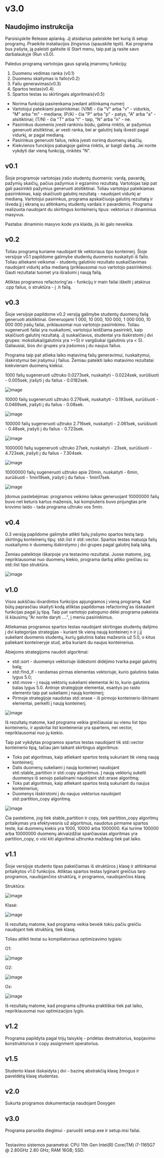 # v3.0

## Naudojimo instrukcija

Parsisiųskite Release aplanką. Jį atsidarius paleiskite bet kurią iš setup programų. Praeikite instaliacijos žingsnius (spauskite tęsti). Kai programa bus įrašyta, ją paleisti galėsite iš Start menu, taip pat ją rasite savo darbalaukyje (Run v3.0).

Paledus programą vartotojas gaus sąrašą įmanomų funkcijų:
1. Duomenu vedimas ranka (v0.1)
2. Duomenu skaitymas is failo(v0.2)
3. Failu generavimas(v0.3)
4. Spartos testas(v0.4)
5. Spartos testas su skirtingais algoritmais(v0.5)

- Norima funkcija pasirenkama įvedant atitinkamą numerį
- Vartotojui pateikiami pasirinkimai: (V/M) - čia "V" arba "v" - vidurkis, "M" arba "m" - mediana; (P/A) - čia "P" arba "p" - patys, "A" arba "a" - atsitiktinai; (T/N) - čia "T" arba "t" - taip, "N" arba "n" - ne.
- Pasirinkus duomenis įvesti rankiniu būdu, galima rinktis, ar pažymius generuoti atsitiktinai, ar vesti ranka, bei ar galutinį balą išvesti pagal vidurkį, ar pagal medianą.
- Pasirinkus generuoti failus, reikia įvesti norimą duomenų skaičių.
- Kiekvienos funckijos pabaigoje galima rinktis, ar baigti darbą. Jei norite vykdyti dar vieną funkciją, rinkitės "N".

## v0.1
Šioje programoje vartotojas įrašo studentų duomenis: vardą, pavardę, pažymių skaičių, pačius pažymius ir egzamino rezultatą. Vartotojas taip pat gali pasirinkti pažymius generuoti atsitiktinai. Toliau vartotojui pateikiamas pasirinkimas, kaip skaičiuoti galutinį rezultatą - naudojant vidurkį ar medianą. Vartotojui pasirinkus, programa apskaičiuoja galutinį rezultatą ir išveda jį į ekraną su atitinkamų studentų vardais ir pavardėmis. Programa realizuota naudojant du skirtingus konteinerių tipus: vektorius ir dinaminius masyvus.

Pastaba: dinaminio masyvo kode yra klaida, jis iki galo neveikia.

## v0.2
Toliau programą kuriame naudojant tik vektoriaus tipo konteinerį. Šioje versijoje v0.1 papildome galimybe studentų duomenis nuskaityti iš failo. Toliau atliekami veiksmai - studentų galutinio rezultato suskaičiavimas naudojant vidurkį arba medianą (priklausomai nuo vartotojo pasirinkimo). Gauti rezultatai tuomet yra išrašomi į naują failą.

Atliktas programos refactoring'as - funkcijų ir main failai iškelti į atskirus .cpp failus, o struktūra - į .h failą.

## v0.3
Šioje versijoje papildome v0.2 versiją galimybe studentų duomenų failą generuoti atsitiktinai. Generuojami 1 000, 10 000, 100 000, 1 000 000, 10 000 000 įrašų failai, priklausomai nuo vartotojo pasirinkimo. Toliau sugeneruoti failai yra nuskaitomi, vartotojui leidžiama pasirinkti, kaip skaičiuoti galutinį rezultatą. Jį suskaičiavus, studentai yra išskirstomi į dvi grupes: moksliukai(galutinis yra >=5) ir vargšiukai (galutinis yra < 5). Galiausiai, šios dvi grupės yra įrašomos į du naujus failus.

Programa taip pat atlieka laiko matavimą failų generavimui, nuskaitymui, išskirstymui bei įrašymui į failus. Žemiau pateikti laiko matavimo rezultatai kiekvienam duomenų kiekiui.

1000 failų sugeneruoti užtruko 0.0273sek, nuskaityti - 0.0224sek, surūšiuoti - 0.005sek, įrašyti į du failus - 0.0182sek.

![image](https://user-images.githubusercontent.com/112683136/207101726-feeb1693-2af0-41e2-88fd-7d0c97b706f8.png)


10000 failų sugeneruoti užtruko 0.276sek, nuskaityti - 0.193sek, surūšiuoti - 0.0469sek, įrašyti į du failus - 0.08sek.

![image](https://user-images.githubusercontent.com/112683136/207101777-5781bf33-6de5-4149-a64a-223d6dbd80c8.png)


100000 failų sugeneruoti užtruko 2.716sek, nuskaityti - 2.061sek, surūšiuoti - 0.48sek, įrašyti į du failus - 0.723sek.

![image](https://user-images.githubusercontent.com/112683136/207101884-7775db2e-a491-4b0c-9d68-4106a9403f28.png)


1000000 failų sugeneruoti užtruko 27sek, nuskaityti - 23sek, surūšiuoti - 4.723sek, įrašyti į du failus - 7.304sek.

![image](https://user-images.githubusercontent.com/112683136/207101971-37866f5c-3542-4c88-a942-d9328eb2b467.png)

10000000 failų sugeneruoti užtruko apie 20min, nuskaityti - 6min, surūšiuoti - 1min19sek, įrašyti į du failus - 1min17sek.

![image](https://user-images.githubusercontent.com/112683136/207102078-feda91b9-9a34-464c-a4e6-9c7002cef8d5.png)

Įdomus pastebėjimas: programos veikimo laikas generuojant 10000000 failų buvo net keturis kartus mažensis, kai kompiuteris buvo prijungtas prie krovimo laido - tada programa užtruko vos 5min.

## v0.4

0.3 versiją papildome galimybe atlikti failų įrašymo spartos testą tarp skirtingų konteinerių tipų: std::list ir std::vector. Spartos testas matuoja failų nuskaitymo ir duomenų išskirstymo į dvi grupes pagal galutinį balą laiką.

Žemiau pateiktoje iškarpoje yra testavimo rezultatai. Juose matome, jog, nepriklausomai nuo duomenų kiekio, programa darbą atliko greičiau su std::list tipo struktūra.

![image](https://user-images.githubusercontent.com/112683136/207102862-7a929ce1-c764-4cca-bc73-28486569397d.png)

## v1.0
Visos aukščiau išvardintos funkcijos apjungiamos į vieną programą. Kad būtų paprasčiau skaityti kodą atliktas papildomas refactoring'as išskadant funkcijas pagal jų tipą. Taip pat vartotojo patogumo dėlei programa pakeista iš klausimų "Ar norite daryti ....", į meniu pasirinkimus. 

Atliekamas programos spartos testas naudojant skirtingas studentų dalijimo į dvi kategorijas strategijas - kuriant tik vieną naują konteinerį n ir į jį sukeliant duomenis studentų, kurių galutinis balas mažesnis už 5.0, o kitus paliekant konteineryje stud, arba kuriant du naujus konteinerius.

Abiejoms strategijoms naudoti algoritmai:
- std::sort - duomenys vektoriuje išdėstomi didėjimo tvarka pagal galutinį balą;
- std::find_if - randamas pirmas elementas vektoriuje, kurio galutinis balas lygus 5.0;
- std::move - į naują vektorių sukeliami elementai iki to, kurio galutinis balas lygus 5.0. Antroje strategijoje elementai, esantys po rasto elemento taip pat sukeliami į naują konteinerį;
- Pirmoje strategijoje naudotas std::erase - iš pirmojo konteinerio ištrinami elementai, perkelti į naują konteinerį.

![image](https://user-images.githubusercontent.com/112683136/207106011-a61e5be5-7675-40a9-9431-cf5953126e77.png)

Iš rezultatų matome, kad programa veikia greičiausiai su vienu list tipo konteineriu, ir apskritai list konteineriai yra spartens, nei vector, nepriklausomai nuo jų kiekio.

Taip pat vykdytas programos spartos testas naudojant tik std::vector konteinerio tipą, tačiau jam taikant skirtingus algoritmus:
- Toks pat algoritmas, kaip atliekant spartos testą sukuriant tik vieną naują konteinerį;
- Dalis duomenų sukeliami į naują konteinerį naudojant std::stable_partition ir std::copy algoritmus. Į naują vektorių sukelti duomenys iš senojo pašalinami naudojant std::erase algoritmą;
- Toks pat algoritmas, kaip atliekant spartos testą sukuriant du naujus konteinerius;
- Duomenys išskirstomi į du naujus vektorius naudojant std::partition_copy algoritmą.
 
![image](https://user-images.githubusercontent.com/112683136/207106643-ba833a48-724f-427c-96eb-22a89aa55114.png)

Čia pastebime, jog tiek stable_partition ir copy, tiek partition_copy algoritmų pritaikymas yra efektyvesnis už algoritmus, naudotus pirmame spartos teste, kai duomenų kiekis yra 1000, 10000 arba 1000000. Kai turime 100000 arba 10000000 duomenų akivaizdžiai sparčiausias algoritmas yra partition_copy, o visi kiti algoritmai užtrunka maždaug tiek pat laiko. 


## v1.1

Šioje versijoje studento tipas pakeičiamas iš struktūros į klasę ir atitinkamai pritaikytos v1.0 funkcijos. Atliktas spartos testas lyginant greičius tarp programos, naudojančios struktūrą, ir programos, naudojančios klasę.

Struktūra:

![image](https://user-images.githubusercontent.com/112683136/208912118-f524c58a-ff18-41c1-b7a4-df92351a1730.png)


Klasė:

![image](https://user-images.githubusercontent.com/112683136/208912162-6d484dd7-d6ba-4b8d-902e-7b98bcab1901.png)


Iš rezultatų matome, kad programa veikia beveik tokiu pačiu greičiu naudojant tiek struktūrą, tiek klasę.

Toliau atlikti testai su kompiliatoriaus optimizavimo lygiais:

O1:

![image](https://user-images.githubusercontent.com/112683136/208912222-1adc4631-067c-4b2e-b4cc-769450389342.png)


O2:

![image](https://user-images.githubusercontent.com/112683136/208912253-7dfc1199-111e-476f-a742-a1176e5d7c74.png)

Ox:

![image](https://user-images.githubusercontent.com/112683136/208912282-f7819f06-28f0-494e-be51-309ca99be4af.png)


Iš rezultatų matome, kad programa užtrunka praktiškai tiek pat laiko, nepriklausomai nuo optimizacijos lygio.

## v1.2

Programa papildyta pagal trijų taisyklę - pridėtas destruktorius, kopijavimo konstruktorius ir copy assignment operatorius.

## v1.5

Studento klasė išskaidyta į dvi - bazinę abstrakčią klasę žmogus ir paveldėtą klasę studentas.

## v2.0 

Sukurta programos dokumentacija naudojant Doxygen

## v3.0 

Programa paruošta diegimui - paruošti setup.exe ir setup.msi failai.

##

Testavimo sistemos parametrai: CPU 11th Gen Intel(R) Core(TM) i7-1165G7 @ 2.80GHz 2.80 GHz; RAM 16GB; SSD.
